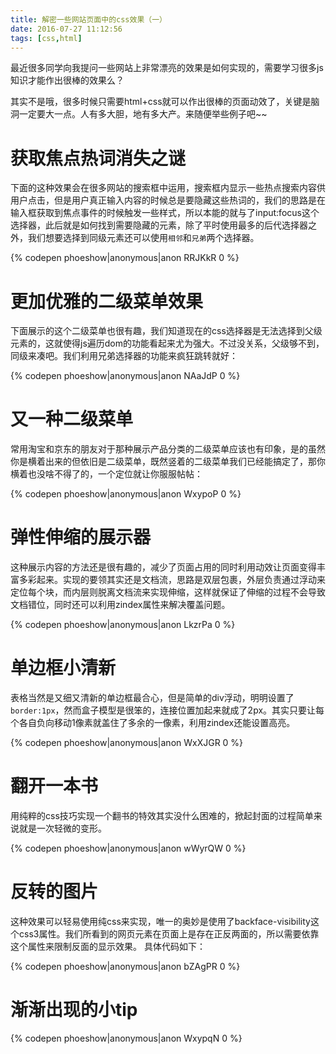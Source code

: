 ```yaml
---
title: 解密一些网站页面中的css效果（一）
date: 2016-07-27 11:12:56
tags: [css,html]
---
```


最近很多同学向我提问一些网站上非常漂亮的效果是如何实现的，需要学习很多js知识才能作出很棒的效果么？

其实不是哦，很多时候只需要html+css就可以作出很棒的页面动效了，关键是脑洞一定要大一点。人有多大胆，地有多大产。来随便举些例子吧~~

<!-- more -->


#  获取焦点热词消失之谜


下面的这种效果会在很多网站的搜索框中运用，搜索框内显示一些热点搜索内容供用户点击，但是用户真正输入内容的时候总是要隐藏这些热词的，我们的思路是在输入框获取到焦点事件的时候触发一些样式，所以本能的就与了input:focus这个选择器，此后就是如何找到需要隐藏的元素，除了平时使用最多的后代选择器之外，我们想要选择到同级元素还可以使用`相邻`和`兄弟`两个选择器。

{% codepen phoeshow|anonymous|anon RRJKkR 0 %}



#  更加优雅的二级菜单效果


下面展示的这个二级菜单也很有趣，我们知道现在的css选择器是无法选择到父级元素的，这就使得js遍历dom的功能看起来尤为强大。不过没关系，父级够不到，同级来凑吧。我们利用兄弟选择器的功能来疯狂跳转就好：

{% codepen phoeshow|anonymous|anon NAaJdP 0 %}


#  又一种二级菜单


常用淘宝和京东的朋友对于那种展示产品分类的二级菜单应该也有印象，是的虽然你是横着出来的但依旧是二级菜单，既然竖着的二级菜单我们已经能搞定了，那你横着也没啥不得了的，一个定位就让你服服帖帖：

{% codepen phoeshow|anonymous|anon WxypoP 0 %}



#  弹性伸缩的展示器



这种展示内容的方法还是很有趣的，减少了页面占用的同时利用动效让页面变得丰富多彩起来。实现的要领其实还是文档流，思路是双层包裹，外层负责通过浮动来定位每个块，而内层则脱离文档流来实现伸缩，这样就保证了伸缩的过程不会导致文档错位，同时还可以利用zindex属性来解决覆盖问题。

{% codepen phoeshow|anonymous|anon LkzrPa 0 %}




#  单边框小清新



表格当然是又细又清新的单边框最合心，但是简单的div浮动，明明设置了`border:1px`，然而盒子模型是很笨的，连接位置加起来就成了2px。其实只要让每个各自负向移动1像素就盖住了多余的一像素，利用zindex还能设置高亮。

{% codepen phoeshow|anonymous|anon WxXJGR 0 %}



#  翻开一本书




用纯粹的css技巧实现一个翻书的特效其实没什么困难的，掀起封面的过程简单来说就是一次轻微的变形。

{% codepen phoeshow|anonymous|anon wWyrQW 0 %}





#  反转的图片





这种效果可以轻易使用纯css来实现，唯一的奥妙是使用了backface-visibility这个css3属性。我们所看到的网页元素在页面上是存在正反两面的，所以需要依靠这个属性来限制反面的显示效果。
具体代码如下：

{% codepen phoeshow|anonymous|anon bZAgPR 0 %}





#  渐渐出现的小tip




{% codepen phoeshow|anonymous|anon WxypqN 0 %}



